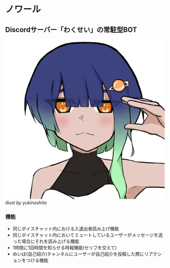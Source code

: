 # ノワール
## Discordサーバー「わくせい」の常駐型BOT

![ノワール画像](ノワール.png)
*illust by yukinoshita*


### 機能
- 同じボイスチャット内における入退出者読み上げ機能
- 同じボイスチャット内においてミュートしているユーザーがメッセージを送った場合にそれを読み上げる機能
- 1時間に1回時間を知らせる時報機能(セリフを交えて)
- めいぼ(自己紹介)チャンネルにユーザーが自己紹介を投稿した際にリアクションをつける機能
